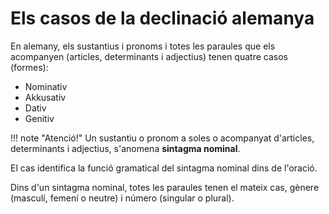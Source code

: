 # Els casos de la declinació alemanya

En alemany, els sustantius i pronoms i totes les
paraules que els acompanyen (articles, determinants i adjectius)
tenen quatre casos (formes):

* Nominativ
* Akkusativ
* Dativ
* Genitiv

!!! note "Atenció!"
    Un sustantiu o pronom a soles o acompanyat d'articles, determinants i
    adjectius, s'anomena **sintagma nominal**.
    
El cas identifica la funció gramatical del sintagma nominal
dins de l'oració.

Dins d'un sintagma nominal, totes les paraules tenen el mateix cas,
gènere (masculí, femení o neutre) i número (singular o plural).
